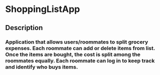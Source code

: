 # ShoppingListApp
## Description
### Application that allows users/roommates to split grocery expenses. Each roommate can add or delete items from list. Once the items are bought, the cost is split among the roommates equally. Each roommate can log in to keep track and identify who buys items.
